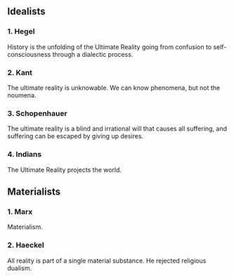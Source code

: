 ## Idealists
### 1. Hegel
History is the unfolding of the Ultimate Reality going from confusion to self-consciousness through a dialectic process.
### 2. Kant
The ultimate reality is unknowable. We can know phenomena, but not the noumena.
### 3. Schopenhauer
The ultimate reality is a blind and irrational will that causes all suffering, and suffering can be escaped by giving up desires.
### 4. Indians
The Ultimate Reality projects the world.
## Materialists

### 1. Marx
Materialism.
### 2. Haeckel
All reality is part of a single material substance. He rejected religious dualism.